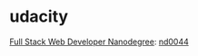 # udacity

[Full Stack Web Developer Nanodegree](https://www.udacity.com/course/full-stack-web-developer-nanodegree--nd0044): [nd0044](https://github.com/tsunghuanghsieh/udacity/tree/main/nd0044)
